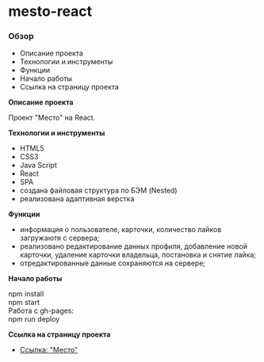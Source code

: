 # mesto-react

### Обзор

* Описание проекта
* Технологии и инструменты
* Функции
* Начало работы
* Cсылка на страницу проекта

**Описание проекта**

Проект "Место" на React.

**Технологии и инструменты**

* HTML5
* CSS3
* Java Script
* React
* SPA
* создана файловая структура по БЭМ (Nested)
* реализована адаптивная верстка

**Функции**

* информация о пользователе, карточки, количество лайков загружаютя с сервера;
* реализовано редактирование данных профиля, добавление новой карточки, удаление карточки владельца, постановка и снятие лайка;
* отредактированные данные сохраняются на сервере;
<!-- * настроена валидация форм;
* карточки открываются во всплывающих окнах, закрываются по клику в любом месте вне этого окна и по нажатию на Esc -->

**Начало работы**

npm install <br/>
npm start <br/>
Работа с gh-pages:<br/>
npm run deploy <br/>

**Cсылка на страницу проекта**

* [Ссылка: "Место"](https://mariyazakharova73.github.io/mesto-react/)